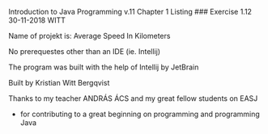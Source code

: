 Introduction to Java Programming v.11 
Chapter 1
Listing  ###
Exercise 1.12
30-11-2018
WITT

Name of projekt is: Average Speed In Kilometers

No prerequestes other than an IDE (ie. Intellij)

The program was built with the help of Intellij by JetBrain

Built by Kristian Witt Bergqvist

Thanks to my teacher ANDRÁS ÁCS and my great fellow students on EASJ
- for contributing to a great beginning on programming and programming Java
